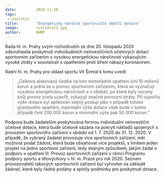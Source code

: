 ```yaml
---
date:         2020-11-20
tags:         
 - školství
title:        "Energeticky náročná sportoviště obdrží dotace"
image: 	      vitsimral3.jpg
author:       MHMP
---
```


Rada hl. m. Prahy svým rozhodnutím ze dne 20. listopadu 2020 odsouhlasila poskytnutí individuálních neinvestičních účelových dotací sportovním zařízením s vysokou energetickou náročností vykazujícím vysoké ztráty v souvislosti s opatřeními proti šíření nákazy koronavirem.

Radní hl. m. Prahy pro oblast sportu Vít Šimral k tomu uvedl: 

> „Celková alokovaná částka na toto mimořádné opatření činí 10 milionů korun a jedná se o pomoc sportovním zařízením, která se vyznačují vysokou energetickou náročností a v období, po které byly nuceny svůj provoz zcela uzavřít, vykazují značné provozní ztráty. Při výpočtu výše dotace byl aplikován stejný́ postup jako v případě tohoto grantového opatření, maximální výše dotace však bude v tomto případě činit 200 000 korun a minimální výše pak 50 000 korun.“

Podpora bude žadatelům poskytována formou individuální neinvestiční účelové dotace, která bude účelově vázána na pokrytí nákladů spojených s provozem sportovního zařízení v období od 1. 7. 2020 do 31. 12. 2020. V případě, že vybraný́ žadatel provozuje více sportovních zařízení, měl možnost podat žádost, která bude obsahovat více projektů, s limitem jeden projekt na jedno sportovní zařízení, tedy stejným způsobem, jakým žádal o podporu v opatření III. Provoz sportovních zařízení v rámci Programu podpory sportu a tělovýchovy v hl. m. Praze pro rok 2020. Seznam provozovatelů takových sportovních zařízení byl vytvořen na základě žádostí, které byly řádně podány a splnily podmínky pro poskytnutí dotace.
